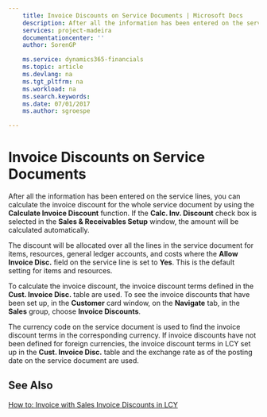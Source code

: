 ```yaml
---
    title: Invoice Discounts on Service Documents | Microsoft Docs
    description: After all the information has been entered on the service lines, you can calculate the invoice discount for the whole service document by using the **Calculate Invoice Discount** function. If the **Calc. Inv. Discount** check box is selected in the **Sales & Receivables Setup** window, the amount will be calculated automatically.
    services: project-madeira
    documentationcenter: ''
    author: SorenGP

    ms.service: dynamics365-financials
    ms.topic: article
    ms.devlang: na
    ms.tgt_pltfrm: na
    ms.workload: na
    ms.search.keywords:
    ms.date: 07/01/2017
    ms.author: sgroespe

---
```

# Invoice Discounts on Service Documents
After all the information has been entered on the service lines, you can calculate the invoice discount for the whole service document by using the **Calculate Invoice Discount** function. If the **Calc. Inv. Discount** check box is selected in the **Sales & Receivables Setup** window, the amount will be calculated automatically.  
  
 The discount will be allocated over all the lines in the service document for items, resources, general ledger accounts, and costs where the **Allow Invoice Disc.** field on the service line is set to **Yes**. This is the default setting for items and resources.  
  
 To calculate the invoice discount, the invoice discount terms defined in the **Cust. Invoice Disc.** table are used. To see the invoice discounts that have been set up, in the **Customer** card window, on the **Navigate** tab, in the **Sales** group, choose **Invoice Discounts**.  
  
 The currency code on the service document is used to find the invoice discount terms in the corresponding currency. If invoice discounts have not been defined for foreign currencies, the invoice discount terms in LCY set up in the **Cust. Invoice Disc.** table and the exchange rate as of the posting date on the service document are used.  
  
## See Also  
 [How to: Invoice with Sales Invoice Discounts in LCY](../how-to-invoice-with-sales-invoice-discounts-in-lcy.md)